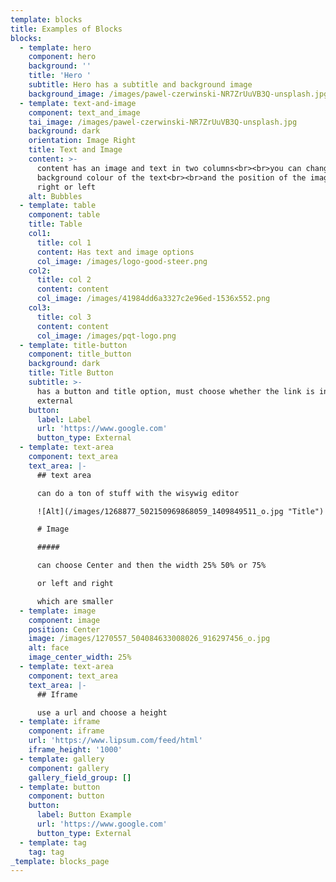 ```yaml
---
template: blocks
title: Examples of Blocks
blocks:
  - template: hero
    component: hero
    background: ''
    title: 'Hero '
    subtitle: Hero has a subtitle and background image
    background_image: /images/pawel-czerwinski-NR7ZrUuVB3Q-unsplash.jpg
  - template: text-and-image
    component: text_and_image
    tai_image: /images/pawel-czerwinski-NR7ZrUuVB3Q-unsplash.jpg
    background: dark
    orientation: Image Right
    title: Text and Image
    content: >-
      content has an image and text in two columns<br><br>you can change the
      background colour of the text<br><br>and the position of the image to the
      right or left 
    alt: Bubbles
  - template: table
    component: table
    title: Table
    col1:
      title: col 1
      content: Has text and image options
      col_image: /images/logo-good-steer.png
    col2:
      title: col 2
      content: content
      col_image: /images/41984dd6a3327c2e96ed-1536x552.png
    col3:
      title: col 3
      content: content
      col_image: /images/pqt-logo.png
  - template: title-button
    component: title_button
    background: dark
    title: Title Button
    subtitle: >-
      has a button and title option, must choose whether the link is internal or
      external
    button:
      label: Label
      url: 'https://www.google.com'
      button_type: External
  - template: text-area
    component: text_area
    text_area: |-
      ## text area

      can do a ton of stuff with the wisywig editor

      ![Alt](/images/1268877_502150969868059_1409849511_o.jpg "Title")

      # Image

      ##### 

      can choose Center and then the width 25% 50% or 75%

      or left and right

      which are smaller
  - template: image
    component: image
    position: Center
    image: /images/1270557_504084633008026_916297456_o.jpg
    alt: face
    image_center_width: 25%
  - template: text-area
    component: text_area
    text_area: |-
      ## Iframe 

      use a url and choose a height
  - template: iframe
    component: iframe
    url: 'https://www.lipsum.com/feed/html'
    iframe_height: '1000'
  - template: gallery
    component: gallery
    gallery_field_group: []
  - template: button
    component: button
    button:
      label: Button Example
      url: 'https://www.google.com'
      button_type: External
  - template: tag
    tag: tag
_template: blocks_page
---
```


